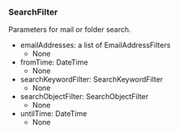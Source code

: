### SearchFilter
Parameters for mail or folder search.

- emailAddresses: a list of EmailAddressFilters
  - None
- fromTime: DateTime
  - None
- searchKeywordFilter: SearchKeywordFilter
  - None
- searchObjectFilter: SearchObjectFilter
  - None
- untilTime: DateTime
  - None

